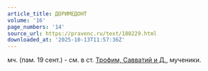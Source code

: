 ```yaml
---
article_title: ДОРИМЕДОНТ
volume: '16'
page_numbers: '14'
source_url: https://pravenc.ru/text/180229.html
downloaded_at: '2025-10-13T11:57:36Z'
---
```


мч. (пам. 19 сент.) - см. в ст. [Трофим, Савватий и Д.](<https://pravenc.ru/text/Трофим  Савватий и Д .html>), мученики.
